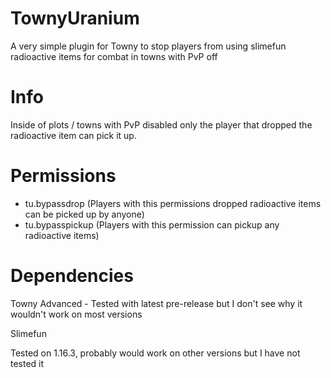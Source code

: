 # TownyUranium
A very simple plugin for Towny to stop players from using slimefun radioactive items for combat in towns with PvP off

# Info
Inside of plots / towns with PvP disabled only the player that dropped the radioactive item can pick it up.

# Permissions
 - tu.bypassdrop (Players with this permissions dropped radioactive items can be picked up by anyone)
 - tu.bypasspickup (Players with this permission can pickup any radioactive items)
 
 # Dependencies 
 Towny Advanced - Tested with latest pre-release but I don't see why it wouldn't work on most versions
 
 Slimefun
 
 Tested on 1.16.3, probably would work on other versions but I have not tested it
